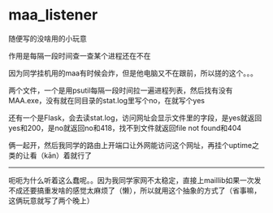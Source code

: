 # maa_listener

随便写的没啥用的小玩意

作用是每隔一段时间查一查某个进程还在不在

因为同学挂机用的maa有时候会炸，但是他电脑又不在跟前，所以搓的这个。。。

两个文件，一个是用psutil每隔一段时间拉一遍进程列表，然后找有没有MAA.exe，没有就在同目录的stat.log里写个no，在就写个yes

还有一个是Flask，会去读stat.log，访问网址会显示文件里的字段，是yes就返回yes和200，是no就返回no和418，找不到文件就返回file not found和404

俩一起开，然后我同学的路由上开端口让外网能访问这个网址，再挂个uptime之类的让看（kān）着就行了

***

呃呃为什么听着这么蠢呢。。因为我同学家网不太稳定，直接上maillib如果一次发不成还要搞重发啥的感觉太麻烦了（懒），所以就用这个抽象的方式了（省事嘛，这俩玩意就写了两个晚上）

